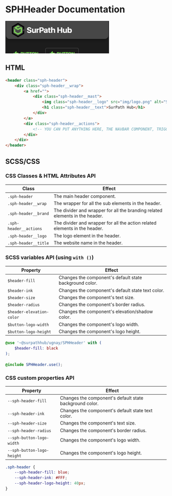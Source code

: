 # SPHHeader Documentation

![img.png](img.png)

## HTML

```html
<header class="sph-header">
    <div class="sph-header__wrap">
        <a href="">
            <div class="sph-header__mast">
                <img class="sph-header__logo" src="img/logo.png" alt="SPH Logo">
                <h1 class="sph-header__text">SurPath Hub</h1>
            </div>
        </a>
        <div class="sph-header__actions">
            <!-- YOU CAN PUT ANYTHING HERE, THE NAVBAR COMPONENT, TRIGGERS, CUSTOM ELEMENTS, ETC -->
        </div>
    </div>
</header>
```
## SCSS/CSS

### CSS Classes & HTML Attributes API

| Class | Effect |
|-------|--------|
| `.sph-header` | The main header component. |
| `.sph-header__wrap` | The wrapper for all the sub elements in the header. |
| `.sph-header__brand` | The divider and wrapper for all the branding related elements in the header. |
| `.sph-header__actions` | The divider and wrapper for all the action related elements in the header. |
| `.sph-header__logo` | The logo element in the header. |
| `.sph-header__title` | The website name in the header. |

### SCSS variables API (using `with ()`)

| Property | Effect |
|----------|--------|
| `$header-fill` | Changes the component's default state background color. |
| `$header-ink` | Changes the component's default state text color. |
| `$header-size` | Changes the component's text size. |
| `$header-radius` | Changes the component's border radius. |
| `$header-elevation-color` | Changes the component's elevation/shadow color.  |
| `$button-logo-width` | Changes the component's logo width. |
| `$button-logo-height` | Changes the component's logo height. |

```scss
@use '~@surpathhub/ugnay/SPHHeader' with (
    $header-fill: black
);

@include SPHHeader.use();
```

### CSS custom properties API

| Property | Effect |
|----------|--------|
| `--sph-header-fill` | Changes the component's default state background color. |
| `--sph-header-ink` | Changes the component's default state text color. |
| `--sph-header-size` | Changes the component's text size. |
| `--sph-header-radius` | Changes the component's border radius. |
| `--sph-button-logo-width` | Changes the component's logo width. |
| `--sph-button-logo-height` | Changes the component's logo height. |

```css
.sph-header {
    --sph-header-fill: blue;
    --sph-header-ink: #FFF;
    --sph-header-logo-height: 40px;
}
```
